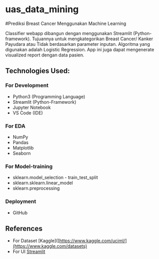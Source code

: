 # uas_data_mining

#Prediksi Breast Cancer Menggunakan Machine Learning

Classifier webapp dibangun dengan menggunakan Streamlit (Python-framework). Tujuannya untuk mengkategorikan Breast Cancer/ Kanker Payudara atau Tidak berdasarkan parameter inputan. Algoritma yang digunakan adalah Logistic Regression. App ini juga dapat mengenerate visualized report dengan data pasien.


## **Technologies Used:**

### For Development
* Python3 (Programming Language)
* Streamlit (Python-Framework)
* Jupyter Notebook
* VS Code (IDE)

### For EDA
* NumPy
* Pandas
* Matplotlib
* Seaborn

### For Model-training
* sklearn.model_selection - train_test_split
* sklearn.sklearn.linear_model
* sklearn.preprocessing


### Deployment
* GitHub

## References
* For Dataset [Kaggle]([https://www.kaggle.com/uciml/](https://www.kaggle.com/datasets)
* For UI [Streamlit](https://streamlit.io/)
